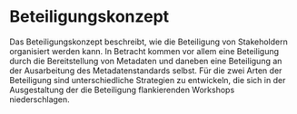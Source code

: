 # Beteiligungskonzept 
Das Beteiligungskonzept beschreibt, wie die Beteiligung von Stakeholdern organisiert werden kann. In Betracht kommen vor allem eine Beteiligung durch die Bereitstellung von Metadaten und daneben eine Beteiligung an der Ausarbeitung des Metadatenstandards selbst. Für die zwei Arten der Beteiligung sind unterschiedliche Strategien zu entwickeln, die sich in der Ausgestaltung der die Beteiligung flankierenden Workshops niederschlagen.
